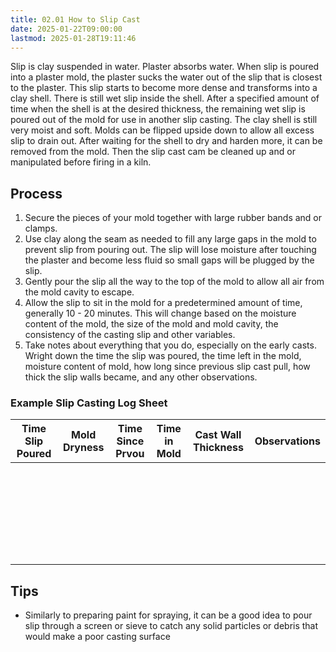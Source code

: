 ```yaml
---
title: 02.01 How to Slip Cast
date: 2025-01-22T09:00:00
lastmod: 2025-01-28T19:11:46
---
```


Slip is clay suspended in water. Plaster absorbs water. When slip is poured into a plaster mold, the plaster sucks the water out of the slip that is closest to the plaster. This slip starts to become more dense and transforms into a clay shell. There is still wet slip inside the shell. After a specified amount of time when the shell is at the desired thickness, the remaining wet slip is poured out of the mold for use in another slip casting. The clay shell is still very moist and soft. Molds can be flipped upside down to allow all excess slip to drain out. After waiting for the shell to dry and harden more, it can be removed from the mold. Then the slip cast cam be cleaned up and or manipulated before firing in a kiln.

## Process

1. Secure the pieces of your mold together with large rubber bands and or clamps.
2. Use clay along the seam as needed to fill any large gaps in the mold to prevent slip from pouring out. The slip will lose moisture after touching the plaster and become less fluid so small gaps will be plugged by the slip.
3. Gently pour the slip all the way to the top of the mold to allow all air from the mold cavity to escape.
4. Allow the slip to sit in the mold for a predetermined amount of time, generally 10 - 20 minutes. This will change based on the moisture content of the mold, the size of the mold and mold cavity, the consistency of the casting slip and other variables.
5. Take notes about everything that you do, especially on the early casts. Wright down the time the slip was poured, the time left in the mold, moisture content of mold, how long since previous slip cast pull, how thick the slip walls became, and any other observations.

### Example Slip Casting Log Sheet

<div class="respsonsive-table-markdown">

| Time Slip Poured | Mold Dryness | Time Since Prvou | Time in Mold | Cast Wall Thickness | Observations |
| ---------------- | ------------ | ---------------- | ------------ | ------------------- | ------------ |
| &nbsp;           | &nbsp;       | &nbsp;           | &nbsp;       | &nbsp;              | &nbsp;       |
| &nbsp;           | &nbsp;       | &nbsp;           |              |                     |              |
| &nbsp;           | &nbsp;       | &nbsp;           | &nbsp;       |                     |              |
|                  |              | &nbsp;           |              |                     |              |
|                  |              |                  |              |                     |              |
|                  |              | &nbsp;           |              |                     |              |
|                  |              | &nbsp;           |              |                     |              |

</div>

## Tips

- Similarly to preparing paint for spraying, it can be a good idea to pour slip through a screen or sieve to catch any solid particles or debris that would make a poor casting surface
